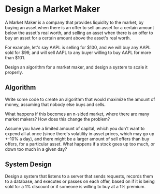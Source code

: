 # Design a Market Maker

A Market Maker is a company that provides liquidity to the market, by
buying an asset when there is an offer to sell an asset for a certain
amount below the asset's real worth, and selling an asset when there is
an offer to buy an asset for a certain amount above the asset's real
worth.

For example, let's say AAPL is selling for $100, and we will buy any
AAPL sold for $99, and will sell AAPL to any buyer willing to buy AAPL
for more than $101.

Design an algorithm for a market maker, and design a system to scale it
properly.

## Algorithm

Write some code to create an algorithm that would maximize the amount of
money, assuming that nobody else buys and sells.

What happens if this becomes an n-sided market, where there are many
market makers? How does this change the problem?

Assume you have a limited amount of capital, which you don't want to
expend all at once (since there's volatility in asset prices, which may
go up +-10% a day), and there might be a larger amount of sell offers
than buy offers, for a particular asset. What happens if a stock goes up
too much, or down too much in a given day?

## System Design

Design a system that listens to a server that sends requests, records
them to a database, and executes or passes on each offer, based on if it
is being sold for a 1% discount or if someone is willing to buy at a 1%
premium.
